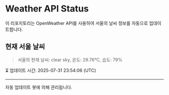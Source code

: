 
# Weather API Status

이 리포지토리는 OpenWeather API를 사용하여 서울의 날씨 정보를 자동으로 업데이트합니다.

## 현재 서울 날씨
> 서울의 현재 날씨: clear sky, 온도: 29.76°C, 습도: 79%

⏳ 업데이트 시간: 2025-07-31 23:54:06 (UTC)

---
자동 업데이트 봇에 의해 관리됩니다.
